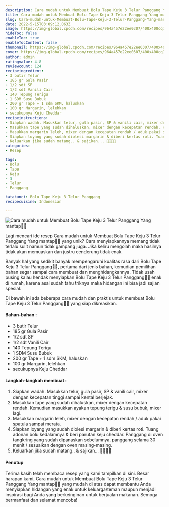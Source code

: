 ```yaml
---
description: Cara mudah untuk Membuat Bolu Tape Keju 3 Telur Panggang Yang mantap"
title: Cara mudah untuk Membuat Bolu Tape Keju 3 Telur Panggang Yang mantap
slug: Cara-mudah-untuk-Membuat-Bolu-Tape-Keju-3-Telur-Panggang-Yang-mantap
date: 2022-5-15T03:09:12.063Z
image: https://img-global.cpcdn.com/recipes/964a457e22ee0307/400x400cq70/photo.jpg
hideToc: false
enableToc: true
enableTocContent: false
thumbnail: https://img-global.cpcdn.com/recipes/964a457e22ee0307/400x400cq70/photo.jpg
cover: https://img-global.cpcdn.com/recipes/964a457e22ee0307/400x400cq70/photo.jpg
author: admin
ratingvalue: 4.8
reviewcount: 124
recipeingredient:
- 3 butir Telur
- 185 gr Gula Pasir
- 1/2 sdt SP
- 1/2 sdt Vanili Cair
- 140 Tepung Terigu
- 1 SDM Susu Bubuk
- 200 gr Tape + 1 sdm SKM, haluskan
- 100 gr Margarin, lelehkan
- secukupnya Keju Cheddar
recipeinstructions:
- Siapkan wadah. Masukkan telur, gula pasir, SP & vanili cair, mixer dengan kecepatan tinggi sampai kental berjejak.
- Masukkan tape yang sudah dihaluskan, mixer dengan kecepatan rendah. Kemudian masukkan ayakan tepung terigu & susu bubuk, mixer lagi.
- Masukkan margarin leleh, mixer dengan kecepatan rendah / aduk pakai spatula sampai merata.
- Siapkan loyang yang sudah diolesi margarin & diberi kertas roti. Tuang adonan bolu kedalamnya & beri parutan keju cheddar. Panggang di oven tangkring yang sudah dipanaskan sebelumnya, panggang selama 30 menit / sesuaikan dengan oven masing-masing.
- Keluarkan jika sudah matang.. & sajikan... 🥰🥰🥰🥰
categories:
- Resep

tags:
- Bolu
- Tape
- Keju
- 3
- Telur
- Panggang

katakunci: Bolu Tape Keju 3 Telur Panggang
recipecuisine: Indonesian

---
```


![Cara mudah untuk Membuat Bolu Tape Keju 3 Telur Panggang Yang mantap👩‍🍳](https://img-global.cpcdn.com/recipes/964a457e22ee0307/400x400cq70/photo.jpg)

Lagi mencari ide resep Cara mudah untuk Membuat Bolu Tape Keju 3 Telur Panggang Yang mantap👩‍🍳 yang unik? Cara menyiapkannya memang tidak terlalu sulit namun tidak gampang juga. Jika keliru mengolah maka hasilnya tidak akan memuaskan dan justru cenderung tidak enak.

Banyak hal yang sedikit banyak mempengaruhi kualitas rasa dari Bolu Tape Keju 3 Telur Panggang👩‍🍳, pertama dari jenis bahan, kemudian pemilihan bahan segar sampai cara membuat dan menghidangkannya. Tidak usah pusing kalau hendak menyiapkan Bolu Tape Keju 3 Telur Panggang👩‍🍳 enak di rumah, karena asal sudah tahu triknya maka hidangan ini bisa jadi sajian spesial.

Di bawah ini ada beberapa cara mudah dan praktis untuk membuat Bolu Tape Keju 3 Telur Panggang👩‍🍳 yang siap dikreasikan.

<!--inarticleads1-->

#### Bahan-bahan :

- 3 butir Telur
- 185 gr Gula Pasir
- 1/2 sdt SP
- 1/2 sdt Vanili Cair
- 140 Tepung Terigu
- 1 SDM Susu Bubuk
- 200 gr Tape + 1 sdm SKM, haluskan
- 100 gr Margarin, lelehkan
- secukupnya Keju Cheddar

<!--inarticleads2-->

#### Langkah-langkah membuat :

1. Siapkan wadah. Masukkan telur, gula pasir, SP & vanili cair, mixer dengan kecepatan tinggi sampai kental berjejak.
1. Masukkan tape yang sudah dihaluskan, mixer dengan kecepatan rendah. Kemudian masukkan ayakan tepung terigu & susu bubuk, mixer lagi.
1. Masukkan margarin leleh, mixer dengan kecepatan rendah / aduk pakai spatula sampai merata.
1. Siapkan loyang yang sudah diolesi margarin & diberi kertas roti. Tuang adonan bolu kedalamnya & beri parutan keju cheddar. Panggang di oven tangkring yang sudah dipanaskan sebelumnya, panggang selama 30 menit / sesuaikan dengan oven masing-masing.
1. Keluarkan jika sudah matang.. & sajikan... 🥰🥰🥰🥰

#### Penutup

Terima kasih telah membaca resep yang kami tampilkan di sini. Besar harapan kami, Cara mudah untuk Membuat Bolu Tape Keju 3 Telur Panggang Yang mantap👩‍🍳 yang mudah di atas dapat membantu Anda menyiapkan hidangan yang enak untuk keluarga/teman maupun menjadi inspirasi bagi Anda yang berkeinginan untuk berjualan makanan. Semoga bermanfaat dan selamat mencoba!